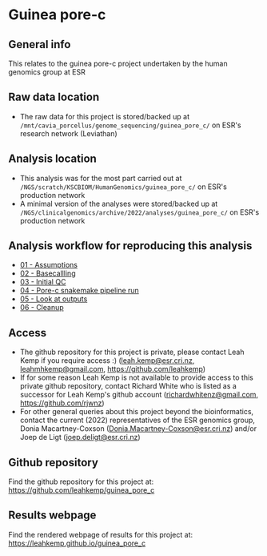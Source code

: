 # Guinea pore-c

## General info

This relates to the guinea pore-c project undertaken by the human genomics group at ESR

## Raw data location

- The raw data for this project is stored/backed up at `/mnt/cavia_porcellus/genome_sequencing/guinea_pore_c/` on ESR's research network (Leviathan)

## Analysis location

- This analysis was for the most part carried out at `/NGS/scratch/KSCBIOM/HumanGenomics/guinea_pore_c/` on ESR's production network
- A minimal version of the analyses were stored/backed up at `/NGS/clinicalgenomics/archive/2022/analyses/guinea_pore_c/` on ESR's production network

## Analysis workflow for reproducing this analysis

- [01 - Assumptions](https://github.com/leahkemp/guinea_pore_c/blob/main/docs/analysis_docs/01_assumptions.md)
- [02 - Basecallling](https://github.com/leahkemp/guinea_pore_c/blob/main/docs/analysis_docs/02_basecalling.md)
- [03 - Initial QC](https://github.com/leahkemp/guinea_pore_c/blob/main/docs/analysis_docs/03_initial_qc.md)
- [04 - Pore-c snakemake pipeline run](https://github.com/leahkemp/guinea_pore_c/blob/main/docs/analysis_docs/04_pore_c_snakemake_pipeline_run.md)
- [05 - Look at outputs](https://github.com/leahkemp/guinea_pore_c/blob/main/docs/analysis_docs/05_look_at_outputs.md)
- [06 - Cleanup](https://github.com/leahkemp/guinea_pore_c/blob/main/docs/analysis_docs/06_cleanup.md)

## Access

- The github repository for this project is private, please contact Leah Kemp if you require access :) (leah.kemp@esr.cri.nz, leahmhkemp@gmail.com, https://github.com/leahkemp)
- If for some reason Leah Kemp is not available to provide access to this private github repository, contact Richard White who is listed as a successor for Leah Kemp's github account (richardwhitenz@gmail.com, https://github.com/rjwnz)
- For other general queries about this project beyond the bioinformatics, contact the current (2022) representatives of the ESR genomics group, Donia Macartney-Coxson (Donia.Macartney-Coxson@esr.cri.nz) and/or Joep de Ligt (joep.deligt@esr.cri.nz)

## Github repository

Find the github repository for this project at: https://github.com/leahkemp/guinea_pore_c

## Results webpage

Find the rendered webpage of results for this project at: https://leahkemp.github.io/guinea_pore_c
